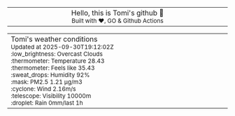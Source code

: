 
<div align="center">
<table>
<tbody>
<td align="center">
<img width="2000" height="0"><br>
Hello, this is Tomi's github 👋<br>
<sup>Built with ❤️, GO & Github Actions</sup><br>
<img width="2000" height="0">
</td>
</tbody>
</table>
</div>
<table>
<tbody>
<td align="left">
<img width="2000" height="0"><br>
Tomi's weather conditions<br>
<sup>Updated at 2025-09-30T19:12:02Z</sup><br>
<sup>:low_brightness: Overcast Clouds</sup><br>
<sup>:thermometer: Temperature 28.43 </sup><br>
<sup>:thermometer: Feels like 35.43</sup><br>
<sup>:sweat_drops: Humidity 92%</sup><br>
<sup>:mask: PM2.5 1.21 μg/m3</sup><br>
<sup>:cyclone: Wind 2.16m/s </sup><br>
<sup>:telescope: Visibility 10000m </sup><br>
<sup>:droplet: Rain 0mm/last 1h </sup><br>
<img width="2000" height="0">
</td>
<td align="left">
<img width="2000" height="0"><br>
<br>
<img width="2000" height="0">
</td>
</tbody>
</table>
</div>
    